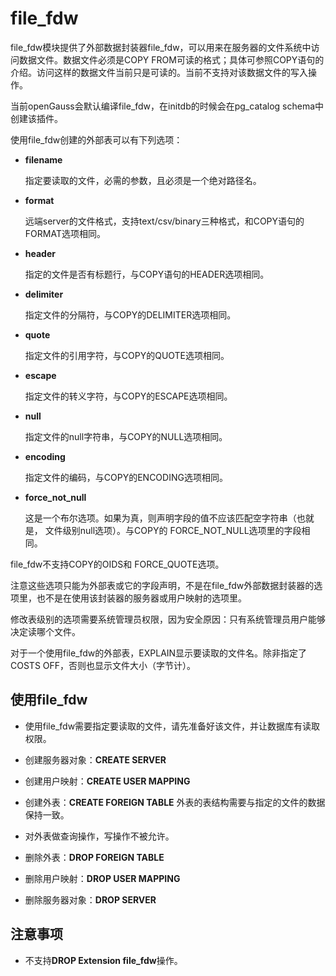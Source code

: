 # file\_fdw<a name="ZH-CN_TOPIC_0272283427"></a>

file\_fdw模块提供了外部数据封装器file\_fdw，可以用来在服务器的文件系统中访问数据文件。数据文件必须是COPY FROM可读的格式；具体可参照COPY语句的介绍。访问这样的数据文件当前只是可读的。当前不支持对该数据文件的写入操作。

当前openGauss会默认编译file\_fdw，在initdb的时候会在pg\_catalog schema中创建该插件。

使用file_fdw创建的外部表可以有下列选项：
	
-   **filename**
	
	指定要读取的文件，必需的参数，且必须是一个绝对路径名。
	
-   **format**
	
	远端server的文件格式，支持text/csv/binary三种格式，和COPY语句的FORMAT选项相同。
	    
-   **header**
	
	指定的文件是否有标题行，与COPY语句的HEADER选项相同。
	
-   **delimiter**
	
	指定文件的分隔符，与COPY的DELIMITER选项相同。
	
-   **quote**
	
	指定文件的引用字符，与COPY的QUOTE选项相同。
	
-   **escape**
	
	指定文件的转义字符，与COPY的ESCAPE选项相同。
	
-   **null**
	
	指定文件的null字符串，与COPY的NULL选项相同。
	
-   **encoding**
	
	指定文件的编码，与COPY的ENCODING选项相同。
	
-   **force\_not\_null**
		
	这是一个布尔选项。如果为真，则声明字段的值不应该匹配空字符串（也就是， 文件级别null选项）。与COPY的 FORCE\_NOT\_NULL选项里的字段相同。

file\_fdw不支持COPY的OIDS和 FORCE_QUOTE选项。

注意这些选项只能为外部表或它的字段声明，不是在file\_fdw外部数据封装器的选项里，也不是在使用该封装器的服务器或用户映射的选项里。

修改表级别的选项需要系统管理员权限，因为安全原因：只有系统管理员用户能够决定读哪个文件。

对于一个使用file_fdw的外部表，EXPLAIN显示要读取的文件名。除非指定了COSTS OFF，否则也显示文件大小（字节计）。

## 使用file\_fdw<a name="section1776874817393"></a>

-   使用file\_fdw需要指定要读取的文件，请先准备好该文件，并让数据库有读取权限。

-   创建服务器对象：**CREATE SERVER**

-   创建用户映射：**CREATE USER MAPPING**

-   创建外表：**CREATE FOREIGN TABLE**  外表的表结构需要与指定的文件的数据保持一致。

-   对外表做查询操作，写操作不被允许。

-   删除外表：**DROP FOREIGN TABLE**

-   删除用户映射：**DROP USER MAPPING**

-   删除服务器对象：**DROP SERVER**

## 注意事项<a name="section17197204403"></a>

-   不支持**DROP Extension file_fdw**操作。



